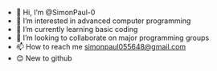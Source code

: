 - 👋 Hi, I’m @SimonPaul-0
- 👀 I’m interested in advanced computer programming
- 🌱 I’m currently learning basic coding
- 💞️ I’m looking to collaborate on major programming groups
- 📫 How to reach me simonpaul055648@gmail.com
- 😊 New to github

<!---
SimonPaul-0/SimonPaul-0 is a ✨ special ✨ repository because its `README.md` (this file) appears on your GitHub profile.
You can click the Preview link to take a look at your changes.
--->
